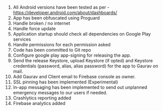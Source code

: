 1. All Android versions have been tested as per - https://developer.android.com/about/dashboards/
1. App has been obfuscated using Proguard
1. Handle broken / no internet
1. Handle force update
1. Application startup should check all dependencies on Google Play services
1. Handle permissions for each permission asked
1. Code has been committed to Git repo
1. Configure google play app-signing for releasing the app.
1. Send the release Keystore, upload Keystore (if opted) and Keystore credentials (password, alias, alias password) for the app to Gaurav on mail.
1. Add Gaurav and Client email to Firebase console as owner.
1. SSL pinning has been implemented (Experimental)
1. In-app messaging has been implemented to send out unplanned emergency messages to our users if needed.
1. Crashlytics reporting added
1. Firebase analytics added